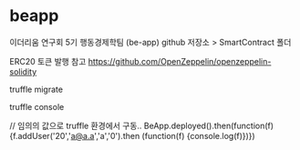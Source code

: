 # beapp
이더리움 연구회 5기 행동경제학팀 (be-app) github 저장소 > SmartContract 폴더 

ERC20 토큰 발행 참고
https://github.com/OpenZeppelin/openzeppelin-solidity

truffle migrate

truffle console

// 임의의 값으로 truffle 환경에서 구동..
BeApp.deployed().then(function(f) {f.addUser('20','a@a.a','a','0').then (function(f) {console.log(f)})})
